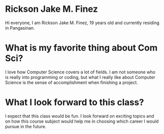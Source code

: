 # Rickson Jake M. Finez
Hi everyone, I am Rickson Jake M. Finez, 19 years old and currently residing in Pangasinan.

# What is my favorite thing about Com Sci?
I love how Computer Science covers a lot of fields. I am not someone who is really into programming or coding, but what I really like about Computer Science 
is the sense of accomplishment when finishing a project.

# What I look forward to this class?
I expect that this class would be fun. I look forward on exciting topics and on how this course subject would help me in choosing which career I would pursue in the future.

